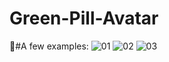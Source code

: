 # Green-Pill-Avatar
#ُA few examples:
![01](https://user-images.githubusercontent.com/26789429/150592985-87cf2110-4a30-4c7d-8cc0-d5f4fc490a4e.png)
![02](https://user-images.githubusercontent.com/26789429/150592992-d9c0b1ae-e40e-439a-b84b-fcf4505787ad.png)
![03](https://user-images.githubusercontent.com/26789429/150593002-47ba95af-2167-4764-a50b-bb92e58865fb.png)
